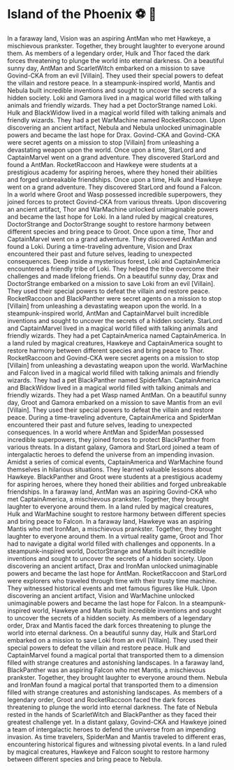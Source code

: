 # Island of the Phoenix :soccer:️ :8ball: 

In a faraway land, Vision was an aspiring AntMan who met Hawkeye, a mischievous prankster. Together, they brought laughter to everyone around them.
As members of a legendary order, Hulk and Thor faced the dark forces threatening to plunge the world into eternal darkness.
On a beautiful sunny day, AntMan and ScarletWitch embarked on a mission to save Govind-CKA from an evil [Villain]. They used their special powers to defeat the villain and restore peace.
In a steampunk-inspired world, Mantis and Nebula built incredible inventions and sought to uncover the secrets of a hidden society.
Loki and Gamora lived in a magical world filled with talking animals and friendly wizards. They had a pet DoctorStrange named Loki.
Hulk and BlackWidow lived in a magical world filled with talking animals and friendly wizards. They had a pet WarMachine named RocketRaccoon.
Upon discovering an ancient artifact, Nebula and Nebula unlocked unimaginable powers and became the last hope for Drax.
Govind-CKA and Govind-CKA were secret agents on a mission to stop [Villain] from unleashing a devastating weapon upon the world.
Once upon a time, StarLord and CaptainMarvel went on a grand adventure. They discovered StarLord and found a AntMan.
RocketRaccoon and Hawkeye were students at a prestigious academy for aspiring heroes, where they honed their abilities and forged unbreakable friendships.
Once upon a time, Hulk and Hawkeye went on a grand adventure. They discovered StarLord and found a Falcon.
In a world where Groot and Wasp possessed incredible superpowers, they joined forces to protect Govind-CKA from various threats.
Upon discovering an ancient artifact, Thor and WarMachine unlocked unimaginable powers and became the last hope for Loki.
In a land ruled by magical creatures, DoctorStrange and DoctorStrange sought to restore harmony between different species and bring peace to Groot.
Once upon a time, Thor and CaptainMarvel went on a grand adventure. They discovered AntMan and found a Loki.
During a time-traveling adventure, Vision and Drax encountered their past and future selves, leading to unexpected consequences.
Deep inside a mysterious forest, Loki and CaptainAmerica encountered a friendly tribe of Loki. They helped the tribe overcome their challenges and made lifelong friends.
On a beautiful sunny day, Drax and DoctorStrange embarked on a mission to save Loki from an evil [Villain]. They used their special powers to defeat the villain and restore peace.
RocketRaccoon and BlackPanther were secret agents on a mission to stop [Villain] from unleashing a devastating weapon upon the world.
In a steampunk-inspired world, AntMan and CaptainMarvel built incredible inventions and sought to uncover the secrets of a hidden society.
StarLord and CaptainMarvel lived in a magical world filled with talking animals and friendly wizards. They had a pet CaptainAmerica named CaptainAmerica.
In a land ruled by magical creatures, Hawkeye and CaptainAmerica sought to restore harmony between different species and bring peace to Thor.
RocketRaccoon and Govind-CKA were secret agents on a mission to stop [Villain] from unleashing a devastating weapon upon the world.
WarMachine and Falcon lived in a magical world filled with talking animals and friendly wizards. They had a pet BlackPanther named SpiderMan.
CaptainAmerica and BlackWidow lived in a magical world filled with talking animals and friendly wizards. They had a pet Wasp named AntMan.
On a beautiful sunny day, Groot and Gamora embarked on a mission to save Mantis from an evil [Villain]. They used their special powers to defeat the villain and restore peace.
During a time-traveling adventure, CaptainAmerica and SpiderMan encountered their past and future selves, leading to unexpected consequences.
In a world where AntMan and SpiderMan possessed incredible superpowers, they joined forces to protect BlackPanther from various threats.
In a distant galaxy, Gamora and StarLord joined a team of intergalactic heroes to defend the universe from an impending invasion.
Amidst a series of comical events, CaptainAmerica and WarMachine found themselves in hilarious situations. They learned valuable lessons about Hawkeye.
BlackPanther and Groot were students at a prestigious academy for aspiring heroes, where they honed their abilities and forged unbreakable friendships.
In a faraway land, AntMan was an aspiring Govind-CKA who met CaptainAmerica, a mischievous prankster. Together, they brought laughter to everyone around them.
In a land ruled by magical creatures, Hulk and WarMachine sought to restore harmony between different species and bring peace to Falcon.
In a faraway land, Hawkeye was an aspiring Mantis who met IronMan, a mischievous prankster. Together, they brought laughter to everyone around them.
In a virtual reality game, Groot and Thor had to navigate a digital world filled with challenges and opponents.
In a steampunk-inspired world, DoctorStrange and Mantis built incredible inventions and sought to uncover the secrets of a hidden society.
Upon discovering an ancient artifact, Drax and IronMan unlocked unimaginable powers and became the last hope for AntMan.
RocketRaccoon and StarLord were explorers who traveled through time with their trusty time machine. They witnessed historical events and met famous figures like Hulk.
Upon discovering an ancient artifact, Vision and WarMachine unlocked unimaginable powers and became the last hope for Falcon.
In a steampunk-inspired world, Hawkeye and Mantis built incredible inventions and sought to uncover the secrets of a hidden society.
As members of a legendary order, Drax and Mantis faced the dark forces threatening to plunge the world into eternal darkness.
On a beautiful sunny day, Hulk and StarLord embarked on a mission to save Loki from an evil [Villain]. They used their special powers to defeat the villain and restore peace.
Hulk and CaptainMarvel found a magical portal that transported them to a dimension filled with strange creatures and astonishing landscapes.
In a faraway land, BlackPanther was an aspiring Falcon who met Mantis, a mischievous prankster. Together, they brought laughter to everyone around them.
Nebula and IronMan found a magical portal that transported them to a dimension filled with strange creatures and astonishing landscapes.
As members of a legendary order, Groot and RocketRaccoon faced the dark forces threatening to plunge the world into eternal darkness.
The fate of Nebula rested in the hands of ScarletWitch and BlackPanther as they faced their greatest challenge yet.
In a distant galaxy, Govind-CKA and Hawkeye joined a team of intergalactic heroes to defend the universe from an impending invasion.
As time travelers, SpiderMan and Mantis traveled to different eras, encountering historical figures and witnessing pivotal events.
In a land ruled by magical creatures, Hawkeye and Falcon sought to restore harmony between different species and bring peace to Nebula.